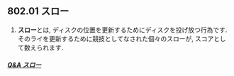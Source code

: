 ## 802.01 スロー

1. **スロー**とは,
ディスクの位置を更新するためにディスクを投げ放つ行為です.
そのライを更新するために競技としてなされた個々のスローが,
スコアとして数えられます.

##### [Q&A スロー](qa-thr)
